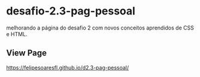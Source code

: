 # desafio-2.3-pag-pessoal
melhorando a página do desafio 2 com novos conceitos aprendidos de CSS e HTML.

## View Page

https://felipesoaresfl.github.io/d2.3-pag-pessoal/
